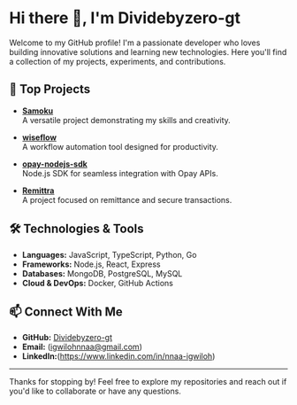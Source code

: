 # Hi there 👋, I'm Dividebyzero-gt

Welcome to my GitHub profile! I'm a passionate developer who loves building innovative solutions and learning new technologies. Here you'll find a collection of my projects, experiments, and contributions.

## 🚀 Top Projects

- [**Samoku**](https://github.com/Dividebyzero-gt/Samoku)  
  A versatile project demonstrating my skills and creativity.

- [**wiseflow**](https://github.com/Dividebyzero-gt/wiseflow)  
  A workflow automation tool designed for productivity.

- [**opay-nodejs-sdk**](https://github.com/Dividebyzero-gt/opay-nodejs-sdk)  
  Node.js SDK for seamless integration with Opay APIs.

- [**Remittra**](https://github.com/Remittra/remittra)  
  A project focused on remittance and secure transactions.

## 🛠️ Technologies & Tools

- **Languages:** JavaScript, TypeScript, Python, Go
- **Frameworks:** Node.js, React, Express
- **Databases:** MongoDB, PostgreSQL, MySQL
- **Cloud & DevOps:** Docker, GitHub Actions

## 📫 Connect With Me

- **GitHub:** [Dividebyzero-gt](https://github.com/Dividebyzero-gt)
- **Email:** (igwilohnnaa@gmail.com)
- **LinkedIn:**(https://www.linkedin.com/in/nnaa-igwiloh)

---

Thanks for stopping by! Feel free to explore my repositories and reach out if you'd like to collaborate or have any questions.
